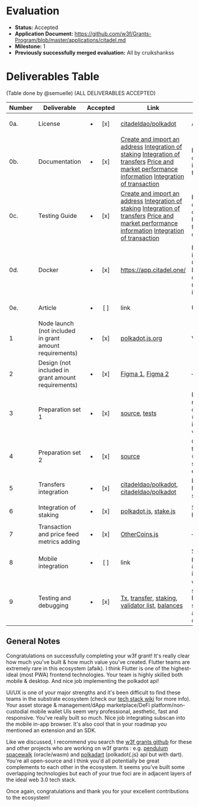 # Evaluation

- **Status:** Accepted
- **Application Document:** https://github.com/w3f/Grants-Program/blob/master/applications/citadel.md
- **Milestone:** 1
- **Previously successfully merged evaluation:** All by cruikshankss

# Deliverables Table

(Table done by @semuelle) (ALL DELIVERABLES ACCEPTED)

| Number | Deliverable                                             |        Accepted        | Link                                                                                                                                                                                                                                                                                                                                                                                                                                                                                                                                                                                                                                                                                                                                                                                                                                                                                                                                                                                                                               | Evaluation Notes                                                                                                                                         |
| ------ | ------------------------------------------------------- | :--------------------: | ---------------------------------------------------------------------------------------------------------------------------------------------------------------------------------------------------------------------------------------------------------------------------------------------------------------------------------------------------------------------------------------------------------------------------------------------------------------------------------------------------------------------------------------------------------------------------------------------------------------------------------------------------------------------------------------------------------------------------------------------------------------------------------------------------------------------------------------------------------------------------------------------------------------------------------------------------------------------------------------------------------------------------------- | -------------------------------------------------------------------------------------------------------------------------------------------------------- |
| 0a.    | License                                                 | <ul><li>[x] </li></ul> | [citadeldao/polkadot](https://github.com/citadeldao/polkadot/blob/d068d011fd49d6908a8c4925ba8742340e1b6af0/LICENSE)                                                                                                                                                                                                                                                                                                                                                                                                                                                                                                                                                                                                                                                                                                                                                                                                                                                                                                                | Apache 2.0                                                                                                                                               |
| 0b.    | Documentation                                           | <ul><li>[x] </li></ul> | [Create and import an address](https://paradigmcitadel.atlassian.net/wiki/external/1741783055/ZWI4NGNjMzgwNTNkNGMxN2EzZjJlOWE0NTQyZjE0MTY) [Integration of staking](https://paradigmcitadel.atlassian.net/wiki/external/1742372869/YjE0ZmE5ZmRmM2VmNDU5NjhkYjViNjVhODZjY2YxMmM?atlOrigin=eyJpIjoiMTBiYWFhMzc3NGIyNGMxNDg1MGYzNzkwYjdmYmI5MTMiLCJwIjoiYyJ9) [Integration of transfers](https://paradigmcitadel.atlassian.net/wiki/external/1742209311/ODM1YTc1MGFjNTQ1NGI4Y2FjMDdlOWYyNTg5YmIwZWU?atlOrigin=eyJpIjoiMDRmZDk2ZWFhMjRiNGM1Mzk5NGIzM2IyYzU0YzRjNTkiLCJwIjoiYyJ9) [Price and market performance information](https://paradigmcitadel.atlassian.net/wiki/external/1741553682/MGQxZmI1NWIzMmVjNDc4M2ExNDA2OTJiMDk2MWUzNDA?atlOrigin=eyJpIjoiZTU0NzNkMzJhNzI1NGRlZDliNmVlZDY0YzQ5YTRhYjEiLCJwIjoiYyJ9) [Integration of transaction](https://paradigmcitadel.atlassian.net/wiki/external/1745387542/Njk0NWRiNWUyOGY1NDlhZWFjYTYxZDA0OWQ3MzkwZDY?atlOrigin=eyJpIjoiMGNjMzU2NjU1ZGJkNDYzNzk5ZjU3NDVhYWJjMTk2NGIiLCJwIjoiYyJ9) | Requirements docs show implemented functionality.                                                                                                        |
| 0c.    | Testing Guide                                           | <ul><li>[x] </li></ul> | [Create and import an address](https://paradigmcitadel.atlassian.net/wiki/external/1741783055/ZWI4NGNjMzgwNTNkNGMxN2EzZjJlOWE0NTQyZjE0MTY) [Integration of staking](https://paradigmcitadel.atlassian.net/wiki/external/1742372869/YjE0ZmE5ZmRmM2VmNDU5NjhkYjViNjVhODZjY2YxMmM?atlOrigin=eyJpIjoiMTBiYWFhMzc3NGIyNGMxNDg1MGYzNzkwYjdmYmI5MTMiLCJwIjoiYyJ9) [Integration of transfers](https://paradigmcitadel.atlassian.net/wiki/external/1742209311/ODM1YTc1MGFjNTQ1NGI4Y2FjMDdlOWYyNTg5YmIwZWU?atlOrigin=eyJpIjoiMDRmZDk2ZWFhMjRiNGM1Mzk5NGIzM2IyYzU0YzRjNTkiLCJwIjoiYyJ9) [Price and market performance information](https://paradigmcitadel.atlassian.net/wiki/external/1741553682/MGQxZmI1NWIzMmVjNDc4M2ExNDA2OTJiMDk2MWUzNDA?atlOrigin=eyJpIjoiZTU0NzNkMzJhNzI1NGRlZDliNmVlZDY0YzQ5YTRhYjEiLCJwIjoiYyJ9) [Integration of transaction](https://paradigmcitadel.atlassian.net/wiki/external/1745387542/Njk0NWRiNWUyOGY1NDlhZWFjYTYxZDA0OWQ3MzkwZDY?atlOrigin=eyJpIjoiMGNjMzU2NjU1ZGJkNDYzNzk5ZjU3NDVhYWJjMTk2NGIiLCJwIjoiYyJ9) | Requirements docs show edge case handling and how to test the functionality on citadel.one.                                                              |
| 0d.    | Docker                                                  | <ul><li>[x] </li></ul> | https://app.citadel.one/                                                                                                                                                                                                                                                                                                                                                                                                                                                                                                                                                                                                                                                                                                                                                                                                                                                                                                                                                                                                           | Polkadot Network is integrated into Citadel.one. Docker deliverable was removed/replaced in [amendment](https://github.com/w3f/Grants-Program/pull/983). |
| 0e.    | Article                                                 | <ul><li>[ ] </li></ul> | link                                                                                                                                                                                                                                                                                                                                                                                                                                                                                                                                                                                                                                                                                                                                                                                                                                                                                                                                                                                                                               | Unclear                                                                                                                                                  |
| 1      | Node launch (not included in grant amount requirements) | <ul><li>[x] </li></ul> | [polkadot.js.org](https://polkadot.js.org/apps/?rpc=wss%3A%2F%2Frpc.polkadot.io#/staking/query/14coT8D8CB5L71J2HtKh6aCXZawKkeA8WE3A55qry3qeHJmF)                                                                                                                                                                                                                                                                                                                                                                                                                                                                                                                                                                                                                                                                                                                                                                                                                                                                                   | Validator stats                                                                                                                                          |
| 2      | Design (not included in grant amount requirements)      | <ul><li>[x] </li></ul> | [Figma 1](https://www.figma.com/file/WZcBlILPPpzlKiHUxupujR/%F0%9F%94%A5-Citadel.one-2.0?node-id=1104%3A1973), [Figma 2](https://www.figma.com/file/WZcBlILPPpzlKiHUxupujR/%F0%9F%94%A5-Citadel.one-2.0?node-id=10778%3A337966)                                                                                                                                                                                                                                                                                                                                                                                                                                                                                                                                                                                                                                                                                                                                                                                                    | —                                                                                                                                                        |
| 3      | Preparation set 1                                       | <ul><li>[x] </li></ul> | [source](https://github.com/citadeldao/polkadot/blob/d068d011fd49d6908a8c4925ba8742340e1b6af0/sourceCode.js), [tests](https://github.com/citadeldao/polkadot/blob/d068d011fd49d6908a8c4925ba8742340e1b6af0/testing.js)                                                                                                                                                                                                                                                                                                                                                                                                                                                                                                                                                                                                                                                                                                                                                                                                             | Parsing and retrieving on-chain data (blocks, txs, identity, validators, etc.)                                                                           |
| 4      | Preparation set 2                                       | <ul><li>[x] </li></ul> | [source](https://github.com/citadeldao/polkadot/blob/d068d011fd49d6908a8c4925ba8742340e1b6af0/polkadot.js)                                                                                                                                                                                                                                                                                                                                                                                                                                                                                                                                                                                                                                                                                                                                                                                                                                                                                                                         | Create and send transactions (stake, transfer, sendTransaction, etc.)                                                                                    |
| 5      | Transfers integration                                   | <ul><li>[x] </li></ul> | [citadeldao/polkadot](https://github.com/citadeldao/polkadot/blob/d068d011fd49d6908a8c4925ba8742340e1b6af0/base.signing-strategy.ts), [citadeldao/polkadot](https://github.com/citadeldao/polkadot/blob/d068d011fd49d6908a8c4925ba8742340e1b6af0/oneseed-polkadot.ts)                                                                                                                                                                                                                                                                                                                                                                                                                                                                                                                                                                                                                                                                                                                                                              | Backend key handling and signing                                                                                                                         |
| 6      | Integration of staking                                  | <ul><li>[x] </li></ul> | [polkadot.js](https://github.com/citadeldao/polkadot/blob/d068d011fd49d6908a8c4925ba8742340e1b6af0/polkadot.js#L381), [stake.js](https://github.com/citadeldao/polkadot/blob/d068d011fd49d6908a8c4925ba8742340e1b6af0/stake.js)                                                                                                                                                                                                                                                                                                                                                                                                                                                                                                                                                                                                                                                                                                                                                                                                    | Staking backend handling                                                                                                                                 |
| 7      | Transaction and price feed metrics adding               | <ul><li>[x] </li></ul> | [OtherCoins.js](https://github.com/citadeldao/polkadot/blob/d068d011fd49d6908a8c4925ba8742340e1b6af0/OtherCoins.js)                                                                                                                                                                                                                                                                                                                                                                                                                                                                                                                                                                                                                                                                                                                                                                                                                                                                                                                | —                                                                                                                                                        |
| 8      | Mobile integration                                      | <ul><li>[ ] </li></ul> | link                                                                                                                                                                                                                                                                                                                                                                                                                                                                                                                                                                                                                                                                                                                                                                                                                                                                                                                                                                                                                               | Some .dart files provided, but no app or build instructions                                                                                              |
| 9      | Testing and debugging                                   | <ul><li>[x] </li></ul> | [Tx](https://youtu.be/5HALywJtjaI), [transfer](https://www.youtube.com/watch?v=5HALywJtjaI), [staking](https://youtu.be/TK_qW7snhYc), [validator list](https://youtu.be/iZP53X9Ahm0), [balances](https://youtu.be/O1rOCyEDH2A)                                                                                                                                                                                                                                                                                                                                                                                                                                                                                                                                                                                                                                                                                                                                                                                                     | Very few tests submitted. Functionality shown in videos and can be tested on citadel.one                                                                 |

## General Notes

Congratulations on successfully completing your w3f grant! It's really clear how much you've built & how much value you've created. Flutter teams are extremely rare in this ecosystem (afaik). I think Flutter is one of the highest-ideal (most PWA) frontend technologies. Your team is highly skilled both mobile & desktop. And nice job implementing the polkadot api!

UI/UX is one of your major strengths and it's been difficult to find these teams in the substrate ecosystem (check our [tech stack wiki](https://wiki.polkadot.network/docs/build-open-source) for more info). Your asset storage & management/dApp marketplace/DeFi platform/non-custodial mobile wallet UIs seem very professional, aesthetic, fast and responsive. You've really built so much. Nice job integrating subscan into the mobile in-app browser. It's also cool that in your roadmap you mentioned an extension and an SDK.

Like we discussed, I recommend you search the [w3f grants github](https://github.com/w3f/Grants-Program) for these and other projects who are working on w3f grants : e.g. [pendulum spacewalk](https://github.com/w3f/Grants-Program/pull/749) (oracle/wasm) and [polkadart](https://github.com/w3f/Grants-Program/pull/1053) (polkadot{.js} api but with dart). You're all open-source and I think you'd all potentially be great complements to each other in the ecosystem. It seems you've built some overlapping technologies but each of your true foci are in adjacent layers of the ideal web 3.0 tech stack.

Once again, congratulations and thank you for your excellent contributions to the ecosystem!
